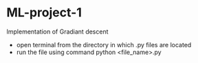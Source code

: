 # ML-project-1
Implementation of Gradiant descent 
- open terminal from the directory in which .py files are located
- run the file using command python <file_name>.py
